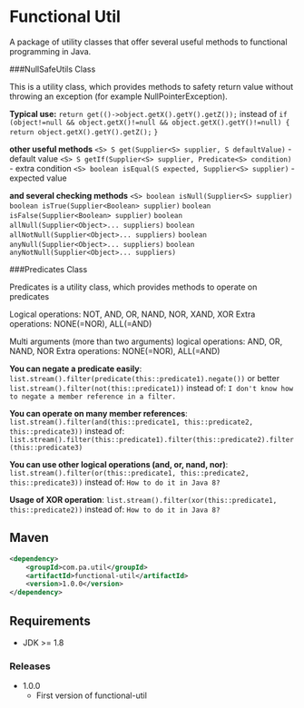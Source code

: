 # Functional Util

A package of utility classes that offer several useful methods to functional programming in Java.

###NullSafeUtils Class 

This is a utility class, which provides methods to safety return value without throwing an exception (for example NullPointerException).

 **Typical use:**
`return get(()->object.getX().getY().getZ());`
instead of
`if (object!=null && object.getX()!=null && object.getX().getY()!=null) {`
`return object.getX().getY().getZ();`
 `}`

**other useful methods**
`<S> S get(Supplier<S> supplier, S defaultValue)` - default value
`<S> S getIf(Supplier<S> supplier, Predicate<S> condition)` - extra condition
`<S> boolean isEqual(S expected, Supplier<S> supplier)` - expected value

**and several checking methods**
`<S> boolean isNull(Supplier<S> supplier)`
`boolean isTrue(Supplier<Boolean> supplier)`
`boolean isFalse(Supplier<Boolean> supplier)`
`boolean allNull(Supplier<Object>... suppliers)`
`boolean allNotNull(Supplier<Object>... suppliers)`
`boolean anyNull(Supplier<Object>... suppliers)`
`boolean anyNotNull(Supplier<Object>... suppliers)`

###Predicates Class 

Predicates is a utility class, which provides methods to operate on predicates

Logical operations: NOT, AND, OR, NAND, NOR, XAND, XOR
Extra operations: NONE(=NOR), ALL(=AND)

Multi arguments (more than two arguments) logical operations: AND, OR, NAND, NOR
Extra operations: NONE(=NOR), ALL(=AND)

**You can negate a predicate easily**:
`list.stream().filter(predicate(this::predicate1).negate())`
or better
`list.stream().filter(not(this::predicate1))`
instead of:
`I don't know how to negate a member reference in a filter.`

**You can operate on many member references**:
`list.stream().filter(and(this::predicate1, this::predicate2, this::predicate3))`
instead of:
`list.stream().filter(this::predicate1).filter(this::predicate2).filter(this::predicate3)`

**You can use other logical operations (and, or, nand, nor)**:
`list.stream().filter(or(this::predicate1, this::predicate2, this::predicate3))`
instead of:
`How to do it in Java 8?`

**Usage of XOR operation**:
`list.stream().filter(xor(this::predicate1, this::predicate2))`
instead of:
`How to do it in Java 8?`

## Maven

```xml
<dependency>
    <groupId>com.pa.util</groupId>
    <artifactId>functional-util</artifactId>
    <version>1.0.0</version>
</dependency>
```

## Requirements

* JDK >= 1.8

### Releases

- 1.0.0
  - First version of functional-util

